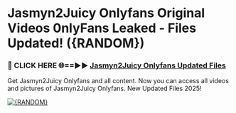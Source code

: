 # Jasmyn2Juicy Onlyfans Original Videos 0nlyFans Leaked - Files Updated! ({RANDOM})

<h3>🔴 CLICK HERE 🌐==►► <a href="https://betterlinks.top/A2PfLJ" rel="nofollow">Jasmyn2Juicy Onlyfans Updated Files</a></h3>

Get Jasmyn2Juicy Onlyfans and all content. Now you can access all videos and pictures of Jasmyn2Juicy Onlyfans. New Updated Files 2025!

[![{RANDOM}](https://i.imgur.com/ppqm5kG.gif)](https://betterlinks.top/A2PfLJ)